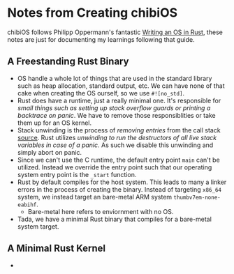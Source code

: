 # Notes from Creating chibiOS

chibiOS follows Philipp Oppermann's fantastic [Writing an OS in Rust](https://os.phil-opp.com/), these notes are just for documenting my learnings following that guide.

## A Freestanding Rust Binary

- OS handle a whole lot of things that are used in the standard library such as heap allocation, standard output, etc. We can have none of that cake when creating the OS ourself, so we use `#![no_std]`.
- Rust does have a runtime, just a really minimal one. It's responsible for *small things such as setting up stack overflow guards or printing a backtrace on panic*. We have to remove those responsiblities or take them up for an OS kernel.
- Stack unwinding is the process of *removing entries* from the call stack [source](https://www.bogotobogo.com/cplusplus/stackunwinding.php). Rust utilizes *unwinding to run the destructors of all live stack variables in case of a panic*. As such we disable this unwinding and simply abort on panic.
- Since we can't use the C runtime, the default entry point `main` can't be utilized. Instead we override the entry point such that our operating system entry point is the `_start` function.
- Rust by default compiles for the host system. This leads to many a linker errors in the process of creating the binary. Instead of targeting `x86_64` system, we instead target an bare-metal ARM system `thumbv7em-none-eabihf`.
  - Bare-metal here refers to enviornment with no OS.
- Tada, we have a minimal Rust binary that compiles for a bare-metal system target.

## A Minimal Rust Kernel

- 
